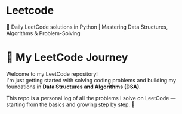 # Leetcode
🚀 Daily LeetCode solutions in Python | Mastering Data Structures, Algorithms &amp; Problem-Solving

# 🌱 My LeetCode Journey

Welcome to my LeetCode repository!  
I'm just getting started with solving coding problems and building my foundations in **Data Structures and Algorithms (DSA)**.

This repo is a personal log of all the problems I solve on LeetCode — starting from the basics and growing step by step. 💪






